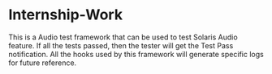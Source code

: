 # Internship-Work

This is a Audio test framework that can be used to test Solaris Audio feature. If all the tests passed, then the tester will get the Test Pass notification. All the hooks used by this framework will generate specific logs for future reference. 
